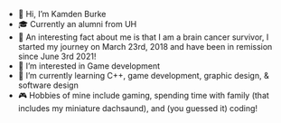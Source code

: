 - 👋 Hi, I’m Kamden Burke
- 🎓 Currently an alumni from UH
- 🧠 An interesting fact about me is that I am a brain cancer survivor, I started my journey on March 23rd, 2018 and have been in remission since June 3rd 2021!
- 👀 I’m interested in Game development
- 🌱 I’m currently learning C++, game development, graphic design, & software design
- 🎮 Hobbies of mine include gaming, spending time with family (that includes my miniature dachsaund), and (you guessed it) coding!

<!---
Kambo2320/Kambo2320 is a ✨ special ✨ repository because its `README.md` (this file) appears on your GitHub profile.
You can click the Preview link to take a look at your changes.
--->

